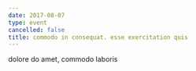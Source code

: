 ```yaml
---
date: 2017-08-07
type: event
cancelled: false
title: commodo in consequat. esse exercitation quis
---
```

dolore do amet, commodo laboris